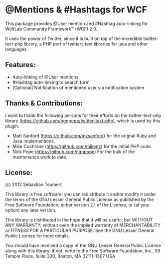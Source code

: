 @Mentions & #Hashtags for WCF
=============================

This package provides @User mention and #Hashtag auto-linking for WoltLab Community Framework™ (WCF) 2.0.

It uses the power of Twitter, since it is built on top of the incredible twitter-text-php library, a PHP port of twitters text libraries for java and other languages.


Features:
---------

* Auto-linking of @User mentions
* #Hashtag auto-linking to search form
* [Optional] Notification of mentioned user via notification system


Thanks & Contributions:
-----------------------

I want to thank the following persons for their efforts on the twitter-text-php library (<https://github.com/ngnpope/twitter-text-php>), which is used by this plugin.

* Matt Sanford (<https://github.com/mzsanford>) for the orignal Ruby and Java implementions.
* Mike Cochrane (<https://github.com/mikenz>) for the initial PHP code.
* Nick Pope (<https://github.com/ngnpope>) For the bulk of the maintenance work to date.


License:
--------
(c) 2012 Sebastian Teumert

This library is free software; you can redistribute it and/or modify it under the terms of the GNU Lesser General Public License as published by the Free Software Foundation; either version 2.1 of the License, or (at your option) any later version.

This library is distributed in the hope that it will be useful, but WITHOUT ANY WARRANTY; without even the implied warranty of MERCHANTABILITY or FITNESS FOR A PARTICULAR PURPOSE. See the GNU Lesser General Public License for more details.

You should have received a copy of the GNU Lesser General Public License along with this library; if not, write to the Free Software Foundation, Inc., 59 Temple Place, Suite 330, Boston, MA 02111-1307 USA